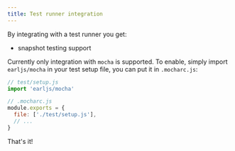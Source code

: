 ```yaml
---
title: Test runner integration
---
```


By integrating with a test runner you get:

- snapshot testing support

Currently only integration with `mocha` is supported. To enable, simply import
`earljs/mocha` in your test setup file, you can put it in `.mocharc.js`:

```js
// test/setup.js
import 'earljs/mocha'
```

```js
// .mocharc.js
module.exports = {
  file: ['./test/setup.js'],
  // ...
}
```

That's it!
